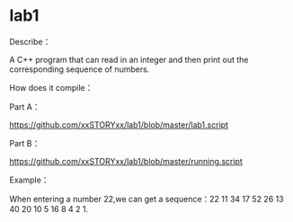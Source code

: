 # lab1


Describe：

A C++ program that can read in an integer and then print out the corresponding sequence of
numbers. 



How does it compile：

Part A：

https://github.com/xxSTORYxx/lab1/blob/master/lab1.script

Part B：

https://github.com/xxSTORYxx/lab1/blob/master/running.script



Example：

When entering a number 22,we can get a sequence：22 11 34 17 52 26 13 40 20 10 5 16 8 4 2 1.
